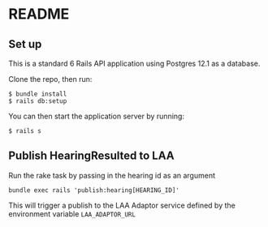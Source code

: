 # README

## Set up

This is a standard 6 Rails API application using Postgres 12.1 as a database.

Clone the repo, then run:

```
$ bundle install
$ rails db:setup
```

You can then start the application server by running:

```
$ rails s
```

## Publish HearingResulted to LAA

Run the rake task by passing in the hearing id as an argument

```
bundle exec rails 'publish:hearing[HEARING_ID]'
```

This will trigger a publish to the LAA Adaptor service defined by the environment variable `LAA_ADAPTOR_URL`

